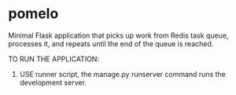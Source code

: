 # pomelo
Minimal Flask application that picks up work from Redis task queue, processes it, and repeats until the end of the queue is reached.

TO RUN THE APPLICATION:

1. USE runner script, the manage.py runserver command runs the development server.